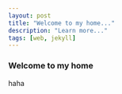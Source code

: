```yaml
---
layout: post
title: "Welcome to my home..."
description: "Learn more..."
tags: [web, jekyll]
---
```


### Welcome to my home
haha
